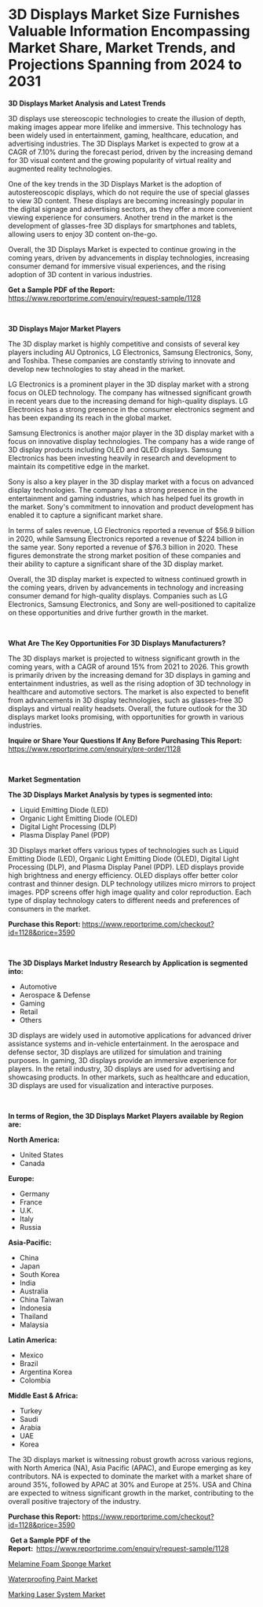 <p><h1>3D Displays Market Size Furnishes Valuable Information Encompassing Market Share, Market Trends, and Projections Spanning from 2024 to 2031</h1></p><p><strong>3D Displays Market Analysis and Latest Trends</strong></p>
<p><p>3D displays use stereoscopic technologies to create the illusion of depth, making images appear more lifelike and immersive. This technology has been widely used in entertainment, gaming, healthcare, education, and advertising industries. The 3D Displays Market is expected to grow at a CAGR of 7.10% during the forecast period, driven by the increasing demand for 3D visual content and the growing popularity of virtual reality and augmented reality technologies.</p><p>One of the key trends in the 3D Displays Market is the adoption of autostereoscopic displays, which do not require the use of special glasses to view 3D content. These displays are becoming increasingly popular in the digital signage and advertising sectors, as they offer a more convenient viewing experience for consumers. Another trend in the market is the development of glasses-free 3D displays for smartphones and tablets, allowing users to enjoy 3D content on-the-go.</p><p>Overall, the 3D Displays Market is expected to continue growing in the coming years, driven by advancements in display technologies, increasing consumer demand for immersive visual experiences, and the rising adoption of 3D content in various industries.</p></p>
<p><strong>Get a Sample PDF of the Report:&nbsp;</strong> <a href="https://www.reportprime.com/enquiry/request-sample/1128">https://www.reportprime.com/enquiry/request-sample/1128</a></p>
<p>&nbsp;</p>
<p><strong>3D Displays Major Market Players</strong></p>
<p><p>The 3D display market is highly competitive and consists of several key players including AU Optronics, LG Electronics, Samsung Electronics, Sony, and Toshiba. These companies are constantly striving to innovate and develop new technologies to stay ahead in the market. </p><p>LG Electronics is a prominent player in the 3D display market with a strong focus on OLED technology. The company has witnessed significant growth in recent years due to the increasing demand for high-quality displays. LG Electronics has a strong presence in the consumer electronics segment and has been expanding its reach in the global market.</p><p>Samsung Electronics is another major player in the 3D display market with a focus on innovative display technologies. The company has a wide range of 3D display products including OLED and QLED displays. Samsung Electronics has been investing heavily in research and development to maintain its competitive edge in the market.</p><p>Sony is also a key player in the 3D display market with a focus on advanced display technologies. The company has a strong presence in the entertainment and gaming industries, which has helped fuel its growth in the market. Sony's commitment to innovation and product development has enabled it to capture a significant market share.</p><p>In terms of sales revenue, LG Electronics reported a revenue of $56.9 billion in 2020, while Samsung Electronics reported a revenue of $224 billion in the same year. Sony reported a revenue of $76.3 billion in 2020. These figures demonstrate the strong market position of these companies and their ability to capture a significant share of the 3D display market.</p><p>Overall, the 3D display market is expected to witness continued growth in the coming years, driven by advancements in technology and increasing consumer demand for high-quality displays. Companies such as LG Electronics, Samsung Electronics, and Sony are well-positioned to capitalize on these opportunities and drive further growth in the market.</p></p>
<p>&nbsp;</p>
<p><strong>What Are The Key Opportunities For 3D Displays Manufacturers?</strong></p>
<p><p>The 3D displays market is projected to witness significant growth in the coming years, with a CAGR of around 15% from 2021 to 2026. This growth is primarily driven by the increasing demand for 3D displays in gaming and entertainment industries, as well as the rising adoption of 3D technology in healthcare and automotive sectors. The market is also expected to benefit from advancements in 3D display technologies, such as glasses-free 3D displays and virtual reality headsets. Overall, the future outlook for the 3D displays market looks promising, with opportunities for growth in various industries.</p></p>
<p><strong>Inquire or Share Your Questions If Any Before Purchasing This Report:</strong> <a href="https://www.reportprime.com/enquiry/pre-order/1128">https://www.reportprime.com/enquiry/pre-order/1128</a></p>
<p>&nbsp;</p>
<p><strong>Market Segmentation</strong></p>
<p><strong>The 3D Displays Market Analysis by types is segmented into:</strong></p>
<p><ul><li>Liquid Emitting Diode (LED)</li><li>Organic Light Emitting Diode (OLED)</li><li>Digital Light Processing (DLP)</li><li>Plasma Display Panel (PDP)</li></ul></p>
<p><p>3D Displays market offers various types of technologies such as Liquid Emitting Diode (LED), Organic Light Emitting Diode (OLED), Digital Light Processing (DLP), and Plasma Display Panel (PDP). LED displays provide high brightness and energy efficiency. OLED displays offer better color contrast and thinner design. DLP technology utilizes micro mirrors to project images. PDP screens offer high image quality and color reproduction. Each type of display technology caters to different needs and preferences of consumers in the market.</p></p>
<p><strong>Purchase this Report:&nbsp;</strong><a href="https://www.reportprime.com/checkout?id=1128&price=3590">https://www.reportprime.com/checkout?id=1128&price=3590</a></p>
<p>&nbsp;</p>
<p><strong>The 3D Displays Market Industry Research by Application is segmented into:</strong></p>
<p><ul><li>Automotive</li><li>Aerospace & Defense</li><li>Gaming</li><li>Retail</li><li>Others</li></ul></p>
<p><p>3D displays are widely used in automotive applications for advanced driver assistance systems and in-vehicle entertainment. In the aerospace and defense sector, 3D displays are utilized for simulation and training purposes. In gaming, 3D displays provide an immersive experience for players. In the retail industry, 3D displays are used for advertising and showcasing products. In other markets, such as healthcare and education, 3D displays are used for visualization and interactive purposes.</p></p>
<p>&nbsp;</p>
<p><strong>In terms of Region, the 3D Displays Market Players available by Region are:</strong></p>
<p>
    <p> <strong> North America: </strong>
        <ul>
            <li>United States</li>
            <li>Canada</li>
        </ul>
        </p> 
    <p> <strong> Europe: </strong>
        <ul>
            <li>Germany</li>
            <li>France</li>
            <li>U.K.</li>
            <li>Italy</li>
            <li>Russia</li>
        </ul>
        </p> 
    <p> <strong> Asia-Pacific: </strong>
        <ul>
            <li>China</li>
            <li>Japan</li>
            <li>South Korea</li>
            <li>India</li>
            <li>Australia</li>
            <li>China Taiwan</li>
            <li>Indonesia</li>
            <li>Thailand</li>
            <li>Malaysia</li>
        </ul>
        </p> 
    <p> <strong> Latin America: </strong>
        <ul>
            <li>Mexico</li>
            <li>Brazil</li>
            <li>Argentina Korea</li>
            <li>Colombia</li>
        </ul>
        </p> 
    <p> <strong> Middle East & Africa: </strong>
        <ul>
            <li>Turkey</li>
            <li>Saudi</li>
            <li>Arabia</li>
            <li>UAE</li>
            <li>Korea</li>
        </ul>
    </p>
    </p>
<p><p>The 3D displays market is witnessing robust growth across various regions, with North America (NA), Asia Pacific (APAC), and Europe emerging as key contributors. NA is expected to dominate the market with a market share of around 35%, followed by APAC at 30% and Europe at 25%. USA and China are expected to witness significant growth in the market, contributing to the overall positive trajectory of the industry.</p></p>
<p><strong>Purchase this Report: </strong><a href="https://www.reportprime.com/checkout?id=1128&price=3590">https://www.reportprime.com/checkout?id=1128&price=3590</a></p>
<p>&nbsp;<strong>Get a Sample PDF of the Report:&nbsp;&nbsp;</strong><a href="https://www.reportprime.com/enquiry/request-sample/1128">https://www.reportprime.com/enquiry/request-sample/1128</a></p>
<p><strong></strong></p>
<p><p><a href="https://silk-columnist-571.notion.site/Melamine-Foam-Sponge-Market-Size-Share-Trends-Analysis-Report-By-Application-Regional-Outlook-C-dfcc70a0a9e64574abfb572bd57778a8">Melamine Foam Sponge Market</a></p><p><a href="https://silk-columnist-571.notion.site/Waterproofing-Paint-Market-Share-Market-New-Trends-Analysis-Report-By-Type-By-Application-By-End-be9d6d1221584795b80eef89ae16ae8f">Waterproofing Paint Market</a></p><p><a href="https://cat-emmental-94b.notion.site/Marking-Laser-System-Market-Growth-Market-Trends-COVID-19-Impact-and-Forecasts-for-period-from-20-9f8a3c1f0ad742b0ac3093b915045a1a">Marking Laser System Market</a></p></p>